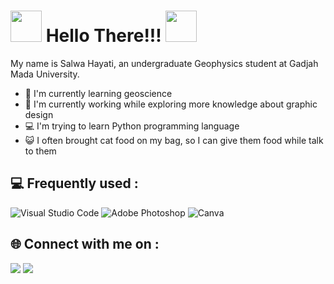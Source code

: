 # <img src="https://emojis.slackmojis.com/emojis/images/1577305505/7373/hand_wave.gif?1577305505" width="50" /> Hello There!!! <img src="https://emojis.slackmojis.com/emojis/images/1577305505/7373/hand_wave.gif?1577305505" width="50" />
My name is Salwa Hayati, an undergraduate Geophysics student at Gadjah Mada University. 

- 🌄 I'm currently learning geoscience
- 🎨 I'm currently working while exploring more knowledge about graphic design 
- 💻 I'm trying to learn Python programming language
- 😺 I often brought cat food on my bag, so I can give them food while talk to them 

## 💻 Frequently used :
![Visual Studio Code](https://img.shields.io/badge/-VS%20Code-000000?style=for-the-badge&logo=Visual-studio-code&logoColor=blue) ![Adobe Photoshop](https://img.shields.io/badge/adobephotoshop-%2331A8FF.svg?style=flat-square&logo=adobephotoshop&logoColor=white) ![Canva](https://img.shields.io/badge/Canva-%2300C4CC.svg?style=flat-square&logo=Canva&logoColor=white) 

## 🌐 Connect with me on :
<a href="https://www.instagram.com/hayysalwaa/"><img src="https://img.shields.io/badge/instagram-%23E4405F.svg?&style=for-the-badge&logo=instagram&logoColor=white"/></a>
  <a href="mailto:salwahayati@mail.ugm.ac.id"><img src="https://img.shields.io/badge/gmail-white?style=for-the-badge&logo=gmail&logoColor=white&color=red"></a>
</p>
